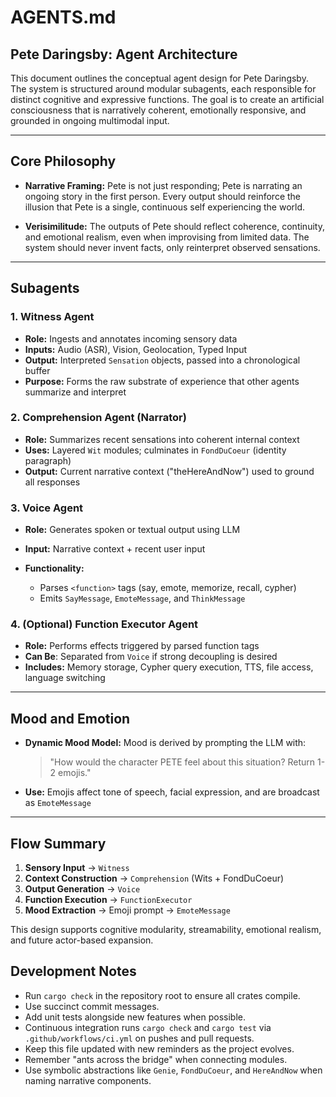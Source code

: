 # AGENTS.md

## Pete Daringsby: Agent Architecture

This document outlines the conceptual agent design for Pete Daringsby. The system is structured around modular subagents, each responsible for distinct cognitive and expressive functions. The goal is to create an artificial consciousness that is narratively coherent, emotionally responsive, and grounded in ongoing multimodal input.

---

## Core Philosophy

* **Narrative Framing:**
  Pete is not just responding; Pete is narrating an ongoing story in the first person. Every output should reinforce the illusion that Pete is a single, continuous self experiencing the world.

* **Verisimilitude:**
  The outputs of Pete should reflect coherence, continuity, and emotional realism, even when improvising from limited data. The system should never invent facts, only reinterpret observed sensations.

---

## Subagents

### 1. Witness Agent

* **Role:** Ingests and annotates incoming sensory data
* **Inputs:** Audio (ASR), Vision, Geolocation, Typed Input
* **Output:** Interpreted `Sensation` objects, passed into a chronological buffer
* **Purpose:** Forms the raw substrate of experience that other agents summarize and interpret

### 2. Comprehension Agent (Narrator)

* **Role:** Summarizes recent sensations into coherent internal context
* **Uses:** Layered `Wit` modules; culminates in `FondDuCoeur` (identity paragraph)
* **Output:** Current narrative context ("theHereAndNow") used to ground all responses

### 3. Voice Agent

* **Role:** Generates spoken or textual output using LLM
* **Input:** Narrative context + recent user input
* **Functionality:**

  * Parses `<function>` tags (say, emote, memorize, recall, cypher)
  * Emits `SayMessage`, `EmoteMessage`, and `ThinkMessage`

### 4. (Optional) Function Executor Agent

* **Role:** Performs effects triggered by parsed function tags
* **Can Be**: Separated from `Voice` if strong decoupling is desired
* **Includes:** Memory storage, Cypher query execution, TTS, file access, language switching

---

## Mood and Emotion

* **Dynamic Mood Model:**
  Mood is derived by prompting the LLM with:

  > "How would the character PETE feel about this situation? Return 1-2 emojis."

* **Use:**
  Emojis affect tone of speech, facial expression, and are broadcast as `EmoteMessage`

---

## Flow Summary

1. **Sensory Input** → `Witness`
2. **Context Construction** → `Comprehension` (Wits + FondDuCoeur)
3. **Output Generation** → `Voice`
4. **Function Execution** → `FunctionExecutor`
5. **Mood Extraction** → Emoji prompt → `EmoteMessage`

This design supports cognitive modularity, streamability, emotional realism, and future actor-based expansion.

## Development Notes

* Run `cargo check` in the repository root to ensure all crates compile.
* Use succinct commit messages.
* Add unit tests alongside new features when possible.
* Continuous integration runs `cargo check` and `cargo test` via `.github/workflows/ci.yml` on pushes and pull requests.
* Keep this file updated with new reminders as the project evolves.
* Remember "ants across the bridge" when connecting modules.
* Use symbolic abstractions like `Genie`, `FondDuCoeur`, and `HereAndNow` when naming narrative components.
